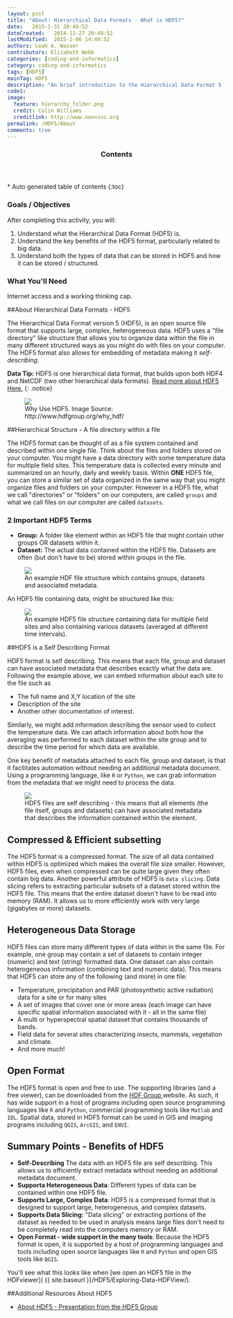 ```yaml
---
layout: post
title: "About: Hierarchical Data Formats - What is HDF5?"
date:   2015-1-31 20:49:52
dateCreated:   2014-11-27 20:49:52
lastModified:  2015-2-06 14:49:52
authors: Leah A. Wasser
contributors: Elizabeth Webb
categories: [coding-and-informatics]
category: coding-and-informatics
tags: [HDF5]
mainTag: HDF5
description: "An brief introduction to the Hierarchical Data Format 5 (HDF5) file / data model. Learn about how HDF5 is structured and the benefits of using HDF5."
code1: 
image:
  feature: hierarchy_folder.png
  credit: Colin Williams
  creditlink: http://www.neoninc.org
permalink: /HDF5/About
comments: true
---
```

<section id="table-of-contents" class="toc">
  <header>
    <h3 >Contents</h3>
  </header>
<div id="drawer" markdown="1">
*  Auto generated table of contents
{:toc}
</div>
</section><!-- /#table-of-contents -->

<div id="objectives">

<h3>Goals / Objectives</h3>
After completing this activity, you will:
<ol>
<li>Understand what the Hierarchical Data Format (HDF5) is.</li>
<li>Understand the key benefits of the HDF5 format, particularly related to big data. </li>
<li>Understand both the types of data that can be stored in HDF5 and how it can be stored / structured.</li>
</ol>

<h3>What You'll Need</h3>
<p>Internet access and a working thinking cap.</p>

</div>

##About Hierarchical Data Formats - HDF5

The Hierarchical Data Format version 5 (HDF5), is an open source file format that supports large, complex, heterogeneous data. HDF5 uses a "file directory" like structure that allows you to organize data within the file in many different structured ways as you might do with files on your computer. The HDF5 format also allows for embedding of metadata making it *self-describing*. 

<i class="fa fa-star"></i> **Data Tip:** HDF5 is one hierarchical data format, that builds upon both HDF4 and NetCDF (two other hierarchical data formats). <a href="http://www.hdfgroup.org/why_hdf/" target="_blank"> Read  more about HDF5 Here.</a>
{: .notice}


<figure>
    <a href="{{ site.baseurl }}/images/whyHDF5.jpg"><img src="{{ site.baseurl }}/images/whyHDF5.jpg"></a>
    <figcaption>Why Use HDF5. Image Source: http://www.hdfgroup.org/why_hdf/</figcaption>
</figure>

##Hierarchical Structure - A file directory within a file

The HDF5 format can  be thought of as a file system contained and described within one single file. Think about the files and folders stored on your computer. You might have a data directory with some temperature data for multiple field sites. This temperature data is collected every minute and summarized on an hourly, daily and weekly basis. Within **ONE** HDF5 file, you can store a similar set of data organized in the same way that you might organize files and folders on your computer. However in a HDF5 file, what we call "directories" or "folders" on our computers, are called `groups` and what we call files on our computer are called `datasets`. 

### 2 Important HDF5 Terms

* **Group:** A folder like element within an HDF5 file that might contain other groups OR datasets within it.
* **Dataset:** The actual data contained within the HDF5 file. Datasets are often (but don't have to be) stored within groups in the file.


<figure>
    <a href="{{ site.baseurl }}/images/HDf5/hdf5_structure4.jpg"><img src="{{ site.baseurl }}/images/HDf5/hdf5_structure4.jpg"></a>
    <figcaption>An example HDF file structure which contains groups, datasets and associated metadata.</figcaption>
</figure> 


An HDF5 file containing data, might be structured like this:  

<figure>
    <a href="{{ site.baseurl }}/images/HDf5/hdf5_structure3.jpg"><img src="{{ site.baseurl }}/images/HDf5/hdf5_structure3.jpg"></a>
    <figcaption>An example HDF5 file structure containing data for multiple field sites and also containing various datasets (averaged at different time intervals).</figcaption>
</figure> 


##HDF5 is a Self Describing Format

HDF5 format is self describing. This means that each file, group and dataset can have associated metadata that describes exactly what the data are. Following the example above, we can embed information about each site to the file such as

* The full name and X,Y location of the site
* Description of the site
* Another other documentation of interest.

Similarly, we might add information describing the sensor used to collect the temperature data. We can attach information about both how the averaging was performed to each dataset within the site group and to describe the time period for which data are available. 

One key benefit of metadata attached to each file, group and dataset, is that it facilitates automation without needing an additional metadata document. Using a programming language, like `R` or `Python`, we can grab information from the metadata that we might need to process the data.

<figure>
    <a href="{{ site.baseurl }}/images/HDf5/hdf5_structure4.jpg"><img src="{{ site.baseurl }}/images/HDf5/hdf5_structure2.jpg"></a>
    <figcaption>HDF5 files are self describing - this means that all elements (the file itself, groups and datasets) can have associated metadata that describes the information contained within the element.</figcaption>
</figure> 

## Compressed & Efficient subsetting
The HDF5 format is a compressed format. The size of all data contained within HDF5 is optimized which makes the overall file size smaller. However, HDF5 files, even when compressed can be quite large given they often contain big data. Another powerful attribute of HDF5 is `data slicing`. Data slicing refers to extracting particular subsets of a dataset stored within the HDF5 file. This means that the entire dataset doesn't have to be read into memory (RAM). It allows us to more efficiently work with very large (gigabytes or more) datasets. 

## Heterogeneous Data Storage
HDF5 files can store many different types of data within in the same file. For example, one group may contain a set of datasets to contain integer (numeric) and text (string) formatted data. One dataset can also contain heterogeneous information (combining text and numeric data). This means that HDF5 can store any of the following (and more) in one file:

- Temperature, precipitation and PAR (photosynthetic active radiation) data for a site or for many sites 
- A set of images that cover one or more areas (each image can have specific spatial information associated with it - all in the same file)
- A multi or hyperspectral spatial dataset that contains thousands of bands.
- Field data for several sites characterizing insects, mammals, vegetation and climate.
- And more much!

## Open Format 
The HDF5 format is open and free to use. The supporting libraries (and a free viewer), can be downloaded from the <a href="http://www.hdfgroup.org" target="_blank">HDF Group </a> website.  As such, it has wide support in a host of programs including open source programming languages like `R` and `Python`, commercial programming tools like `Matlab` and `IDL`. Spatial data, stored in HDF5 format can be used in GIS and imaging programs including `QGIS`, `ArcGIS`, and `ENVI`.


## Summary Points - Benefits of HDF5 

- **Self-Describing** The data with an HDF5 file are self describing. This allows us to efficiently extract metadata without needing an additional metadata document.
- **Supporta Heterogeneous Data**: Different types of data can be contained within one HDF5 file. 
- **Supports Large, Complex Data**: HDF5 is a compressed format that is designed to support  large, heterogeneous, and complex datasets. 
- **Supports Data Slicing:** "Data slicing" or extracting portions of the dataset as needed to be used in analysis means large files don't need to be completely read into the computers memory or RAM.
- **Open Format -  wide support in the many tools**: Because the HDF5 format is open, it is supported by a host of programming languages and tools including open source languages like `R` and `Python` and open GIS tools like `QGIS`.

You'll see what this looks like when [we open an HDF5 file in the HDFviewer]( {{ site.baseurl }}/HDF5/Exploring-Data-HDFView/).


##Additional Resources About HDF5

- <a href="{{ site.baseurl }}/documents/HDF5-Intro.pdf">About HDF5 - Presentation from the HDF5 Group</a>


